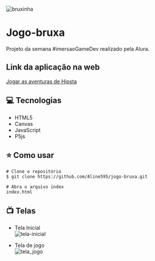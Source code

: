 ![bruxinha](https://user-images.githubusercontent.com/56769013/86078807-4b89b280-ba65-11ea-9edf-53d7bde30818.gif)
# Jogo-bruxa
Projeto da semana #imersaoGameDev realizado pela Alura.  

## Link da aplicação na web
[Jogar as aventuras de Hipsta](https://jogo-bruxa.vercel.app/)

## :computer: Tecnologias  

- HTML5  
- Canvas  
- JavaScript  
- P5js  

## :star: Como usar  

```
# Clone o repositório  
$ git clone https://github.com/Aline595/jogo-bruxa.git

# Abra o arquivo index
index.html
```
## :tv: Telas  
- Tela Inicial  
![tela-inicial](https://user-images.githubusercontent.com/56769013/86079174-4842f680-ba66-11ea-840b-213f50c3ccfb.png)  

- Tela de jogo  
![tela_jogo](https://user-images.githubusercontent.com/56769013/86078898-7f64d800-ba65-11ea-8a6e-33f9de7b3456.png)  

